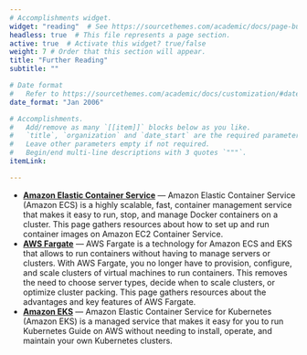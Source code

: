 ```yaml
---
# Accomplishments widget.
widget: "reading"  # See https://sourcethemes.com/academic/docs/page-builder/
headless: true  # This file represents a page section.
active: true  # Activate this widget? true/false
weight: 7 # Order that this section will appear.
title: "Further Reading"
subtitle: ""

# Date format
#   Refer to https://sourcethemes.com/academic/docs/customization/#date-format
date_format: "Jan 2006"

# Accomplishments.
#   Add/remove as many `[[item]]` blocks below as you like.
#   `title`, `organization` and `date_start` are the required parameters.
#   Leave other parameters empty if not required.
#   Begin/end multi-line descriptions with 3 quotes `"""`.
itemLink:

---
```




- **[Amazon Elastic Container Service](/display/containers/Amazon+Elastic+Container+Service)**  — Amazon Elastic Container Service (Amazon ECS) is a highly scalable, fast, container management service that makes it easy to run, stop, and manage Docker containers on a cluster. This page gathers resources about how to set up and run container images on Amazon EC2 Container Service.
- **[AWS Fargate](/display/containers/AWS+Fargate)** — AWS Fargate is a technology for Amazon ECS and EKS that allows to run containers without having to manage servers or clusters. With AWS Fargate, you no longer have to provision, configure, and scale clusters of virtual machines to run containers. This removes the need to choose server types, decide when to scale clusters, or optimize cluster packing. This page gathers resources about the advantages and key features of AWS Fargate. 
- **[Amazon EKS](/display/containers/Amazon+EKS)** — Amazon Elastic Container Service for Kubernetes (Amazon EKS) is a managed service that makes it easy for you to run Kubernetes Guide on AWS without needing to install, operate, and maintain your own Kubernetes clusters. 


